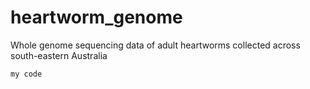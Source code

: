 # heartworm_genome
Whole genome sequencing data of adult heartworms collected across south-eastern Australia

```bash
my code
```
